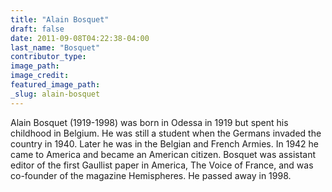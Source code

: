 ```yaml
---
title: "Alain Bosquet"
draft: false
date: 2011-09-08T04:22:38-04:00
last_name: "Bosquet"
contributor_type:
image_path:
image_credit:
featured_image_path:
_slug: alain-bosquet
---
```


Alain Bosquet (1919-1998) was born in Odessa in 1919 but spent his childhood in Belgium. He was still a student when the Germans invaded the country in 1940. Later he was in the Belgian and French Armies. In 1942 he came to America and became an American citizen. Bosquet was assistant editor of the first Gaullist paper in America, The Voice of France, and was co-founder of the magazine Hemispheres. He passed away in 1998.

